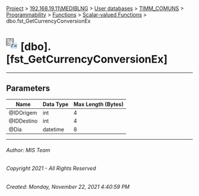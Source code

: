 #### 

[Project](../../../../../../index.md) > [192.168.19.11\\MEDIBLNG](../../../../../index.md) > [User databases](../../../../index.md) > [TIMM_COMUNS](../../../index.md) > [Programmability](../../index.md) > [Functions](../index.md) > [Scalar-valued Functions](Scalar-valued_Functions.md) > dbo.fst_GetCurrencyConversionEx

# ![Scalar-valued Functions](../../../../../../Images/Function_Scalar32.png) [dbo].[fst_GetCurrencyConversionEx]

---

## <a name="#parameters"></a>Parameters

| Name | Data Type | Max Length (Bytes) |
|---|---|---|
| @IDOrigem | int | 4 |
| @IDDestino | int | 4 |
| @Dia | datetime | 8 |


---

###### Author:  MIS Team

###### Copyright 2021 - All Rights Reserved

###### Created: Monday, November 22, 2021 4:40:59 PM

